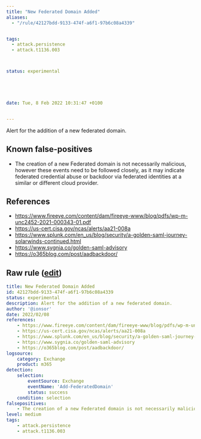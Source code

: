 ```yaml
---
title: "New Federated Domain Added"
aliases:
  - "/rule/42127bdd-9133-474f-a6f1-97b6c08a4339"


tags:
  - attack.persistence
  - attack.t1136.003



status: experimental





date: Tue, 8 Feb 2022 10:31:47 +0100


---
```


Alert for the addition of a new federated domain.

<!--more-->


## Known false-positives

* The creation of a new Federated domain is not necessarily malicious, however these events need to be followed closely, as it may indicate federated credential abuse or backdoor via federated identities at a similar or different cloud provider.



## References

* https://www.fireeye.com/content/dam/fireeye-www/blog/pdfs/wp-m-unc2452-2021-000343-01.pdf
* https://us-cert.cisa.gov/ncas/alerts/aa21-008a
* https://www.splunk.com/en_us/blog/security/a-golden-saml-journey-solarwinds-continued.html
* https://www.sygnia.co/golden-saml-advisory
* https://o365blog.com/post/aadbackdoor/


## Raw rule ([edit](https://github.com/SigmaHQ/sigma/edit/master/rules/cloud/m365/microsoft365_new_federated_domain_added.yml))
```yaml
title: New Federated Domain Added
id: 42127bdd-9133-474f-a6f1-97b6c08a4339
status: experimental
description: Alert for the addition of a new federated domain.
author: '@ionsor'
date: 2022/02/08
references:
    - https://www.fireeye.com/content/dam/fireeye-www/blog/pdfs/wp-m-unc2452-2021-000343-01.pdf
    - https://us-cert.cisa.gov/ncas/alerts/aa21-008a
    - https://www.splunk.com/en_us/blog/security/a-golden-saml-journey-solarwinds-continued.html
    - https://www.sygnia.co/golden-saml-advisory
    - https://o365blog.com/post/aadbackdoor/
logsource:
    category: Exchange
    product: m365
detection:
    selection:
        eventSource: Exchange
        eventName: 'Add-FederatedDomain'
        status: success
    condition: selection
falsepositives:
    - The creation of a new Federated domain is not necessarily malicious, however these events need to be followed closely, as it may indicate federated credential abuse or backdoor via federated identities at a similar or different cloud provider.
level: medium
tags:
    - attack.persistence
    - attack.t1136.003

```
